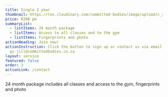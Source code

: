 ```yaml
---
title: Single 2 year
thumbnail: https://res.cloudinary.com/committed-bodies/image/upload/c_scale,f_auto,q_auto,w_600/v1642663748/services/functional-training-gym-benoni-scaled.png
price: R300 pm
summaryList:
  - listItems: 24 month package
  - listItems: Access to all classes and to the gym
  - listItems: Fingerprints and photo
actionHeading: Join now!
actionInstruction: Click the button to sign up or contact us via email at
  gi-jill@committedbodies.co.za
layout: service
featured: false
order: 3
actionLink: /contact
---
```

24 month package includes all classes and access to the gym, fingerprints and photo
